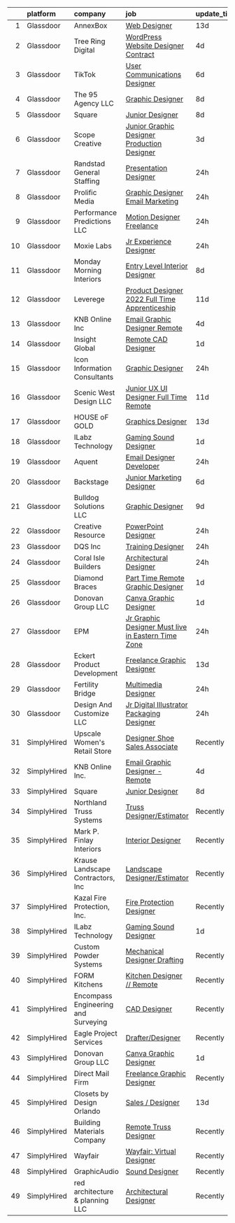 

|    | platform    | company                             | job                                                                                                                                                                                                                                                                                                                                                                                                                                                                                                                                                                                                                                                                                                                                                                                                                                                                                                                                                                                                                            | update_time   | location              |
|---:|:------------|:------------------------------------|:-------------------------------------------------------------------------------------------------------------------------------------------------------------------------------------------------------------------------------------------------------------------------------------------------------------------------------------------------------------------------------------------------------------------------------------------------------------------------------------------------------------------------------------------------------------------------------------------------------------------------------------------------------------------------------------------------------------------------------------------------------------------------------------------------------------------------------------------------------------------------------------------------------------------------------------------------------------------------------------------------------------------------------|:--------------|:----------------------|
|  1 | Glassdoor   | AnnexBox                            | [Web Designer](https://www.glassdoor.com/partner/jobListing.htm?pos=116&ao=1136043&s=58&guid=00000182868e13aaafe2098449ee0b97&src=GD_JOB_AD&t=SR&vt=w&ea=1&cs=1_03f75673&cb=1660114834753&jobListingId=1008032858115&jrtk=3-0-1ga38s4ueia35801-1ga38s4v4jflv800-808e11476485d771-)                                                                                                                                                                                                                                                                                                                                                                                                                                                                                                                                                                                                                                                                                                                                             | 13d           | Remote                |
|  2 | Glassdoor   | Tree Ring Digital                   | [WordPress Website Designer  Contract ](https://www.glassdoor.com/partner/jobListing.htm?pos=118&ao=1136043&s=58&guid=00000182868e13aaafe2098449ee0b97&src=GD_JOB_AD&t=SR&vt=w&ea=1&cs=1_71b4d575&cb=1660114834753&jobListingId=1008056070705&jrtk=3-0-1ga38s4ueia35801-1ga38s4v4jflv800-f7e69fea78790bfe-)                                                                                                                                                                                                                                                                                                                                                                                                                                                                                                                                                                                                                                                                                                                    | 4d            | Remote                |
|  3 | Glassdoor   | TikTok                              | [User Communications Designer](https://www.glassdoor.com/partner/jobListing.htm?pos=126&ao=1136043&s=58&guid=00000182868e13aaafe2098449ee0b97&src=GD_JOB_AD&t=SR&vt=w&cs=1_bd3c36dc&cb=1660114834754&jobListingId=1008049472528&jrtk=3-0-1ga38s4ueia35801-1ga38s4v4jflv800-7a3f1cb1c6805dd3-)                                                                                                                                                                                                                                                                                                                                                                                                                                                                                                                                                                                                                                                                                                                                  | 6d            | New York, NY          |
|  4 | Glassdoor   | The 95 Agency LLC                   | [Graphic Designer](https://www.glassdoor.com/partner/jobListing.htm?pos=127&ao=1136043&s=58&guid=00000182868e13aaafe2098449ee0b97&src=GD_JOB_AD&t=SR&vt=w&ea=1&cs=1_d83817c5&cb=1660114834754&jobListingId=1008044804211&jrtk=3-0-1ga38s4ueia35801-1ga38s4v4jflv800-537f9e6ac4f7e0c8-)                                                                                                                                                                                                                                                                                                                                                                                                                                                                                                                                                                                                                                                                                                                                         | 8d            | Remote                |
|  5 | Glassdoor   | Square                              | [Junior Designer](https://www.glassdoor.com/partner/jobListing.htm?pos=113&ao=1136043&s=58&guid=00000182868e13aaafe2098449ee0b97&src=GD_JOB_AD&t=SR&vt=w&ea=1&cs=1_7ec380a9&cb=1660114834752&jobListingId=1008044709869&jrtk=3-0-1ga38s4ueia35801-1ga38s4v4jflv800-17650a355c34feb1-)                                                                                                                                                                                                                                                                                                                                                                                                                                                                                                                                                                                                                                                                                                                                          | 8d            | Remote                |
|  6 | Glassdoor   | Scope Creative                      | [Junior Graphic Designer Production Designer](https://www.glassdoor.com/partner/jobListing.htm?pos=128&ao=1136043&s=58&guid=00000182868e13aaafe2098449ee0b97&src=GD_JOB_AD&t=SR&vt=w&ea=1&cs=1_4b9894d7&cb=1660114834754&jobListingId=1008057295326&jrtk=3-0-1ga38s4ueia35801-1ga38s4v4jflv800-df76609bcd3fb119-)                                                                                                                                                                                                                                                                                                                                                                                                                                                                                                                                                                                                                                                                                                              | 3d            | Remote                |
|  7 | Glassdoor   | Randstad General Staffing           | [Presentation Designer](https://www.glassdoor.com/partner/jobListing.htm?pos=105&ao=1110586&s=58&guid=00000182868e13aaafe2098449ee0b97&src=GD_JOB_AD&t=SR&vt=w&ea=1&cs=1_72089533&cb=1660114834751&jobListingId=1008063298542&cpc=F41FEAB56D215062&jrtk=3-0-1ga38s4ueia35801-1ga38s4v4jflv800-0b54f212e55a6be0--6NYlbfkN0BP0SNj5t90jkfF5SbRhYc-YYyKnIlIACqwosTKYtJiUIZThkB0VlnPZlPMDYyUQwmw5_0k4iNpj_WEsspwh-S0oVsA2NlOygYAaNApMGLrS-MWydaLCHwMtbclT7s_22FUwOLWRr1CAY9lnSdIwmN7G3lYFUktr86MZuV3IUgzV2YGq9w-4OHvnv0--Os12Uz6-LqZ9Cca57Ox-rJ9pGO2fGUxpUjzR92OogqJtkyVwOnCz6tmc8A2XgJPeY-DsMuY_n_F35IFB4pspCRIuZ1xcAVh_7KVeaN2Uy3r9ZU0wlcHyiucaQa3wiOT02-jjeDPQuQDMoVKRx1lCqF90Ct4pQnRqwtPkNTprJZO4iJQOYa1vCzxbTukqreDQOVo1UehQ9-Lmt0E-Y8MVEYNFFtTs0xUOa_0xez5HNYgxbFqyi_xiAyLPXD9ss-sOf9PJstMxIfbH8XqQUcZWqNZgW7Rd0pL4fnPSXdc1bfQTxWh-B4BJOZxtLFTy5drKvBQDgtxuOBSlIuR6nSIfQuXWqvdi4b1Wb-x6shY0lOJRxEHQ9J9eHfJjBzcwR-JBu5ur7OmityTQNy1czKIOXq7ac12WsKPDXsrp7HYg3a9egNXmdbw2XS1oXoqfnDyHiVQqB2vvxNmozWHB_jNteZ4ztYeN567mTmUu9o%3D) | 24h           | Remote                |
|  8 | Glassdoor   | Prolific Media                      | [Graphic Designer   Email Marketing](https://www.glassdoor.com/partner/jobListing.htm?pos=124&ao=1136043&s=58&guid=00000182868e13aaafe2098449ee0b97&src=GD_JOB_AD&t=SR&vt=w&ea=1&cs=1_2228b949&cb=1660114834753&jobListingId=1008063525561&jrtk=3-0-1ga38s4ueia35801-1ga38s4v4jflv800-85df08567d7f08ce-)                                                                                                                                                                                                                                                                                                                                                                                                                                                                                                                                                                                                                                                                                                                       | 24h           | Remote                |
|  9 | Glassdoor   | Performance Predictions LLC         | [Motion Designer  Freelance ](https://www.glassdoor.com/partner/jobListing.htm?pos=117&ao=1136043&s=58&guid=00000182868e13aaafe2098449ee0b97&src=GD_JOB_AD&t=SR&vt=w&ea=1&cs=1_e858c757&cb=1660114834753&jobListingId=1008063931238&jrtk=3-0-1ga38s4ueia35801-1ga38s4v4jflv800-e7bf1f270e0ce0a1-)                                                                                                                                                                                                                                                                                                                                                                                                                                                                                                                                                                                                                                                                                                                              | 24h           | Remote                |
| 10 | Glassdoor   | Moxie Labs                          | [Jr  Experience Designer](https://www.glassdoor.com/partner/jobListing.htm?pos=130&ao=1136043&s=58&guid=00000182868e13aaafe2098449ee0b97&src=GD_JOB_AD&t=SR&vt=w&ea=1&cs=1_877562d2&cb=1660114834754&jobListingId=1008062070636&jrtk=3-0-1ga38s4ueia35801-1ga38s4v4jflv800-ab6be20ccb7f3ae8-)                                                                                                                                                                                                                                                                                                                                                                                                                                                                                                                                                                                                                                                                                                                                  | 24h           | Remote                |
| 11 | Glassdoor   | Monday Morning Interiors            | [Entry Level Interior Designer](https://www.glassdoor.com/partner/jobListing.htm?pos=109&ao=1136043&s=58&guid=00000182868e13aaafe2098449ee0b97&src=GD_JOB_AD&t=SR&vt=w&ea=1&cs=1_5570db7c&cb=1660114834752&jobListingId=1008045150537&jrtk=3-0-1ga38s4ueia35801-1ga38s4v4jflv800-9aaef9b9ef6c0ae9-)                                                                                                                                                                                                                                                                                                                                                                                                                                                                                                                                                                                                                                                                                                                            | 8d            | Remote                |
| 12 | Glassdoor   | Leverege                            | [Product Designer   2022 Full Time Apprenticeship](https://www.glassdoor.com/partner/jobListing.htm?pos=120&ao=1136043&s=58&guid=00000182868e13aaafe2098449ee0b97&src=GD_JOB_AD&t=SR&vt=w&cs=1_48aa5e07&cb=1660114834753&jobListingId=1008038411558&jrtk=3-0-1ga38s4ueia35801-1ga38s4v4jflv800-c4581c0e2e7a4f56-)                                                                                                                                                                                                                                                                                                                                                                                                                                                                                                                                                                                                                                                                                                              | 11d           | Remote                |
| 13 | Glassdoor   | KNB Online Inc                      | [Email Graphic Designer   Remote](https://www.glassdoor.com/partner/jobListing.htm?pos=108&ao=1136043&s=58&guid=00000182868e13aaafe2098449ee0b97&src=GD_JOB_AD&t=SR&vt=w&ea=1&cs=1_3122d36d&cb=1660114834752&jobListingId=1008055973956&jrtk=3-0-1ga38s4ueia35801-1ga38s4v4jflv800-ceab70f53507bee2-)                                                                                                                                                                                                                                                                                                                                                                                                                                                                                                                                                                                                                                                                                                                          | 4d            | Remote                |
| 14 | Glassdoor   | Insight Global                      | [Remote CAD Designer](https://www.glassdoor.com/partner/jobListing.htm?pos=106&ao=1110586&s=58&guid=00000182868e13aaafe2098449ee0b97&src=GD_JOB_AD&t=SR&vt=w&ea=1&cs=1_74d567fb&cb=1660114834751&jobListingId=1008059963647&cpc=AC285F3A3ECA6BB0&jrtk=3-0-1ga38s4ueia35801-1ga38s4v4jflv800-f8501bd7be36a454--6NYlbfkN0BKkHZu3wF05EeDimN_p6sYpKCMArvwa95YdH7UpkaBCi52Bcb3JNt3gbZrKB95T4ZHwBHUvwhgdA-zzOdS5qgFPBZvlKrEPSDBdxP2F1sWbDvLTVLZ8bDncdlS_2JF67LLLrrIM-_hQ6j78nNEAemhgez1WriFQluWzbSpgiTm8kG-4hk5vCaz2-uVfwVwIjs7A6qzQDWKWqQFtIomzureIWpfVj4Td5o05JRcUa9wruMZJuZwp8_2E4gmiIfazsx7WsMzGP1S9Zo54zSh5LnMQybgeQMMAq1Z6gZRtEBOaSIDPHkTPW1d7psp0xdgquW1SPezIBQrSWd_5vDIg4tQJZlSVDKSyIzIEBb6X8yB2JRrYLc0cQfVswe-s_kSL3jVEbj1dkIsrrejukOG_Oyydcwveol8oDU9c3_j98Oe67kG5CdZ4bLAA0486DIJR37R3Xb8asjEDBljHzPocU628hTgIDpZGKMPFHD5nLLLPFIO6aQesBWa_bSgmItwnhA%3D)                                                                                                                                                                   | 1d            | Remote                |
| 15 | Glassdoor   | Icon Information Consultants        | [Graphic Designer](https://www.glassdoor.com/partner/jobListing.htm?pos=107&ao=1110586&s=58&guid=00000182868e13aaafe2098449ee0b97&src=GD_JOB_AD&t=SR&vt=w&ea=1&cs=1_ff153764&cb=1660114834752&jobListingId=1008062649510&cpc=3BA4CE39D5B5DEF5&jrtk=3-0-1ga38s4ueia35801-1ga38s4v4jflv800-33459f4782cf66ff--6NYlbfkN0APudME1iZQyqIRdT3ujTtTnVuWAF03DfIsZXN7IhOR9SfEN2BLZHYomRVvRwdncKrNG22P6bNRFRLvpC1B8gO2urVX59Z6iyVoTlwECby2FmQh5ETISnoC3NgvLcR5fnRMe4cJfT-x1I-9FjkPU0NkYclKrnmeJATLGZpeBkyLC1d9ImGKvLYS7ZGx9rM77Q7x0xXPBiBF_cdFGzr5cSN5DKa_GiyEM8Uwhi8E-YB8y_u3iZxQ--MLJ_nPHAlj43wpW_nTNKY_fOujTRLcmCR0wMZ1g1ifldfUD7m-u1lu2COPbNwFRSyZ4c4KLDY13HEXIgIz7KwAc1YHuzCr9CZii-mn9cNhFmzGVGuaxaw51M-1AMF2f2Y80pempZQ5Xhuas8t_gQN8dWDnDObBYJaj_Y-z6aibXn65eGQMOMYxom2m7GAHFQ3DCkTrYBXS6qu8roT3n51MJwl3pD3g_WNI9UIae4siDtRnan2uuVtcxkrP1bSNpty0ohXhdCnTvg6QUqBoL40VJA%3D%3D)                                                                                                                                                        | 24h           | Remote                |
| 16 | Glassdoor   | Scenic West Design  LLC             | [Junior UX UI Designer  Full Time  Remote ](https://www.glassdoor.com/partner/jobListing.htm?pos=103&ao=1110586&s=58&guid=00000182868e13aaafe2098449ee0b97&src=GD_JOB_AD&t=SR&vt=w&ea=1&cs=1_ce7b46e5&cb=1660114834750&jobListingId=1008038829494&cpc=3BA4CE39D5B5DEF5&jrtk=3-0-1ga38s4ueia35801-1ga38s4v4jflv800-dc813bf411e91ac1--6NYlbfkN0Di20U8kyODQb6-AO2Vji-gz3AZLHnbpBo966FLagvruq3rFILu0QvDCpK9UhdhY_d3JowbU6n4M11Js_LYbmnqLHRnBQlkIY0B_Cmuwl9MtxMY5L1RwWegY5XzXch3d-pZliW03Y6g450BCFkjxvpcFSRt0cU3pNoMNOeHGzZK_laZvnMCqk-rCD8hJIbvwz78odZO7548fNLsjo1G8iWCsXykwx4_k9nfTG_i_U5_d8JMMwAsG8Wm4Ehse2eRtZpkAgrJYczjJk8nSoTCmodwz22EL4YXbkq0dAzIZCGf997pKNp2jVJ0AWT3V4KgijfkBBf4sBnAHj9PoI-V2aGFRNE8qNAJWtKfWWosCVM47nf70nn_CpkOd_gzEhIQCC8CorCC00WhaCPRxn20MusLjQtl11gaXDVHUGyK2DVrD3wKINPE9NI3BUDsZgyuxBtAZOV9bSaBkwqi75dES8GY)                                                                                                                                                                                           | 11d           | Remote                |
| 17 | Glassdoor   | HOUSE oF GOLD                       | [Graphics Designer](https://www.glassdoor.com/partner/jobListing.htm?pos=122&ao=1136043&s=58&guid=00000182868e13aaafe2098449ee0b97&src=GD_JOB_AD&t=SR&vt=w&ea=1&cs=1_4469a2eb&cb=1660114834753&jobListingId=1008034661836&jrtk=3-0-1ga38s4ueia35801-1ga38s4v4jflv800-6e1f54b984b1ffce-)                                                                                                                                                                                                                                                                                                                                                                                                                                                                                                                                                                                                                                                                                                                                        | 13d           | Remote                |
| 18 | Glassdoor   | ILabz Technology                    | [Gaming Sound Designer](https://www.glassdoor.com/partner/jobListing.htm?pos=112&ao=1136043&s=58&guid=00000182868e13aaafe2098449ee0b97&src=GD_JOB_AD&t=SR&vt=w&ea=1&cs=1_e4b6cb73&cb=1660114834752&jobListingId=1008060505887&jrtk=3-0-1ga38s4ueia35801-1ga38s4v4jflv800-29a697d957d3c63a-)                                                                                                                                                                                                                                                                                                                                                                                                                                                                                                                                                                                                                                                                                                                                    | 1d            | Remote                |
| 19 | Glassdoor   | Aquent                              | [Email Designer   Developer](https://www.glassdoor.com/partner/jobListing.htm?pos=104&ao=1110586&s=58&guid=00000182868e13aaafe2098449ee0b97&src=GD_JOB_AD&t=SR&vt=w&cs=1_1505cc95&cb=1660114834750&jobListingId=1008063506203&cpc=4B86475FAF393599&jrtk=3-0-1ga38s4ueia35801-1ga38s4v4jflv800-81f66ac0617ac308--6NYlbfkN0DMrcEu7yrtATojKJA7cEzGQ3FdRGWLh0CZQInL4ECGI9gD0Wolx9R2v-Aex0-GK07CFRXuAyVUqqDdWqgnAY3f8fv_frR8awgIXiu3YXjZJb5Frrci7jPiqg__1ogudDJ5yzLZW31j0btrCAm0bBUqxkfuA6zQI6q7AH0oojmb_OifJBUXLMRy4Fhb-xfil6ZeKJbJO36_J2r1egyr1zt1XfcOV253Nv-M-v4uFzBnman7NwxeKapqIqtev_y3Bahsc4F33fAltox3KaCR_smr3y5Splt9ixvn28OU4p8R0bugmKtwe-fEBcQRHJI_dLIpp2bUU4PA52TcbHa-_xvc-Vt4WM76q7zJlVzXCSwBVEY_1NzTf1ooJAtCr_djJ6cdO8nQr2HWUfi4jD_fTZqTWLfNamgY8W3k0zTZgMbEsKKzgmTas3lX7_DbhCU8Kp5uJjQkWLNeNXLHyuz--6hy)                                                                                                                                                                                                               | 24h           | McLean, VA            |
| 20 | Glassdoor   | Backstage                           | [Junior Marketing Designer](https://www.glassdoor.com/partner/jobListing.htm?pos=129&ao=1136043&s=58&guid=00000182868e13aaafe2098449ee0b97&src=GD_JOB_AD&t=SR&vt=w&cs=1_6a77c412&cb=1660114834754&jobListingId=1008050720140&jrtk=3-0-1ga38s4ueia35801-1ga38s4v4jflv800-597fe3d74639a284-)                                                                                                                                                                                                                                                                                                                                                                                                                                                                                                                                                                                                                                                                                                                                     | 6d            | Remote                |
| 21 | Glassdoor   | Bulldog Solutions LLC               | [Graphic Designer](https://www.glassdoor.com/partner/jobListing.htm?pos=119&ao=1136043&s=58&guid=00000182868e13aaafe2098449ee0b97&src=GD_JOB_AD&t=SR&vt=w&ea=1&cs=1_07fbde1c&cb=1660114834753&jobListingId=1008040593625&jrtk=3-0-1ga38s4ueia35801-1ga38s4v4jflv800-92a378b6144ca980-)                                                                                                                                                                                                                                                                                                                                                                                                                                                                                                                                                                                                                                                                                                                                         | 9d            | Remote                |
| 22 | Glassdoor   | Creative Resource                   | [PowerPoint Designer](https://www.glassdoor.com/partner/jobListing.htm?pos=114&ao=1136043&s=58&guid=00000182868e13aaafe2098449ee0b97&src=GD_JOB_AD&t=SR&vt=w&ea=1&cs=1_20a77234&cb=1660114834752&jobListingId=1008062845563&jrtk=3-0-1ga38s4ueia35801-1ga38s4v4jflv800-100bedc24d2e31f8-)                                                                                                                                                                                                                                                                                                                                                                                                                                                                                                                                                                                                                                                                                                                                      | 24h           | Remote                |
| 23 | Glassdoor   | DQS Inc                             | [Training Designer](https://www.glassdoor.com/partner/jobListing.htm?pos=102&ao=1110586&s=58&guid=00000182868e13aaafe2098449ee0b97&src=GD_JOB_AD&t=SR&vt=w&ea=1&cs=1_79c19ede&cb=1660114834750&jobListingId=1008063348534&cpc=9EDA28EADF1DF7F0&jrtk=3-0-1ga38s4ueia35801-1ga38s4v4jflv800-e3de4f273a7aad46--6NYlbfkN0DKKp50wNoj1k4yY2E5JLLsTH2QGPmAwtc_9W8AnkAOFPM9Haw7P7PGkuVosLuS76MwCBEiUsaFpIv9P-rJ4ddluXVkjRzgJhc1IaJaftq8NDjf-5AiTATrFVdD2jKluOuzXzmjsleyd3VfD0LN_ovI9Ozh9YSKCuThOBpuuNpRdZTpFzrtzKZVYoaopD83il0ojF_42dQYZfX_I1NiQ_yHCpv_xLE-wtzCvmJPnvVwySwqcTDT0w55qXOhbknnh-G0bjXprOPbX2kgn-k4kyWU0qKBp1tQwQA5er5oCj-36c_lQL09vJGA6P9NIjWahWtHsYOhOStyZT7HyBcRTkDat4pHoD3ryMHfGSPDKEDFW3LBjaa0JM5zX8YN-vUCUppq50TQIXxGUEJRL35USpNpMEv4D80VtQ4WwVKhkj689qeqmjGi796x6V4wBrrfl18RvFqpory-g4tOBlH1kj-j7dIJ1LNp4pBVSVuramvjSwu52c1iNmfSfQtSXy0nGaoNOqmnlvfdxw%3D%3D)                                                                                                                                                       | 24h           | Remote                |
| 24 | Glassdoor   | Coral Isle Builders                 | [Architectural Designer](https://www.glassdoor.com/partner/jobListing.htm?pos=121&ao=1136043&s=58&guid=00000182868e13aaafe2098449ee0b97&src=GD_JOB_AD&t=SR&vt=w&ea=1&cs=1_6ebd7e54&cb=1660114834753&jobListingId=1008062277699&jrtk=3-0-1ga38s4ueia35801-1ga38s4v4jflv800-062c5175643fa909-)                                                                                                                                                                                                                                                                                                                                                                                                                                                                                                                                                                                                                                                                                                                                   | 24h           | Remote                |
| 25 | Glassdoor   | Diamond Braces                      | [Part Time Remote Graphic Designer](https://www.glassdoor.com/partner/jobListing.htm?pos=123&ao=1136043&s=58&guid=00000182868e13aaafe2098449ee0b97&src=GD_JOB_AD&t=SR&vt=w&ea=1&cs=1_c8c53fa2&cb=1660114834753&jobListingId=1008060314226&jrtk=3-0-1ga38s4ueia35801-1ga38s4v4jflv800-ac1c2dfe6d68f87e-)                                                                                                                                                                                                                                                                                                                                                                                                                                                                                                                                                                                                                                                                                                                        | 1d            | Remote                |
| 26 | Glassdoor   | Donovan Group LLC                   | [Canva Graphic Designer](https://www.glassdoor.com/partner/jobListing.htm?pos=101&ao=1110586&s=58&guid=00000182868e13aaafe2098449ee0b97&src=GD_JOB_AD&t=SR&vt=w&ea=1&cs=1_c2fe02cc&cb=1660114834750&jobListingId=1008060685448&cpc=0FE1F5EA2BC84A01&jrtk=3-0-1ga38s4ueia35801-1ga38s4v4jflv800-f451a6fb5bc601e2--6NYlbfkN0BJ_AEIqZhgZh0QtBJqLEOAG-wgsqijbWkj2raAy6JciyzPU3skVhMSWRhWZfxsl-0jraDw0OTcid7aqF_rtPrwThwA3XntpUk6Adf84SuCAUqKaRumHQAoFNA86lfeYIMicO9o-lJzFgLQ3oI2cpQYJy9Mv-0s-tItmoU0kvG4l_57EXRuM46qDWjvQK__U_sFaKs6_axjEXp6lkUo2G9LlO0MxUrg_3qiYD0pqSHraDrTVayK6qVvgMJjGXeTJC3cG-Et2R6rYfTZcaW-kFsfP8ZMMrqC2sUMfKCuuqF5zzWkr8OmWbHOHCJCsbWh90RBlNYKRsEprn4MK2O2eugymWoNoycSJ6797v4OXczyDlWuS1UYAwZkBVnAjkwy033Ba-ktEm0bPzDA0NSlijYdgfVddcKFZencwKpr_O5Ygd3U_0y24cubxdsu750uQz4pWkrejHiPiGK8iCe7u8s6KpR-Yc3Qu-D7jqa-92z1nPFaq3KDpZc1liR64rjLQHY%3D)                                                                                                                                                                | 1d            | Remote                |
| 27 | Glassdoor   | EPM                                 | [Jr  Graphic Designer  Must live in Eastern Time Zone ](https://www.glassdoor.com/partner/jobListing.htm?pos=110&ao=1136043&s=58&guid=00000182868e13aaafe2098449ee0b97&src=GD_JOB_AD&t=SR&vt=w&ea=1&cs=1_fcd9ba0c&cb=1660114834752&jobListingId=1008063254601&jrtk=3-0-1ga38s4ueia35801-1ga38s4v4jflv800-0a71238dfde70643-)                                                                                                                                                                                                                                                                                                                                                                                                                                                                                                                                                                                                                                                                                                    | 24h           | Remote                |
| 28 | Glassdoor   | Eckert Product Development          | [Freelance Graphic Designer](https://www.glassdoor.com/partner/jobListing.htm?pos=125&ao=1136043&s=58&guid=00000182868e13aaafe2098449ee0b97&src=GD_JOB_AD&t=SR&vt=w&ea=1&cs=1_c940ceb8&cb=1660114834753&jobListingId=1008033358398&jrtk=3-0-1ga38s4ueia35801-1ga38s4v4jflv800-f50c9d83e2a1c1b1-)                                                                                                                                                                                                                                                                                                                                                                                                                                                                                                                                                                                                                                                                                                                               | 13d           | Remote                |
| 29 | Glassdoor   | Fertility Bridge                    | [Multimedia Designer](https://www.glassdoor.com/partner/jobListing.htm?pos=111&ao=1136043&s=58&guid=00000182868e13aaafe2098449ee0b97&src=GD_JOB_AD&t=SR&vt=w&cs=1_1cde235d&cb=1660114834752&jobListingId=1008063862088&jrtk=3-0-1ga38s4ueia35801-1ga38s4v4jflv800-e970e7beec997e55-)                                                                                                                                                                                                                                                                                                                                                                                                                                                                                                                                                                                                                                                                                                                                           | 24h           | Remote                |
| 30 | Glassdoor   | Design And Customize LLC            | [Jr  Digital Illustrator   Packaging Designer](https://www.glassdoor.com/partner/jobListing.htm?pos=115&ao=1136043&s=58&guid=00000182868e13aaafe2098449ee0b97&src=GD_JOB_AD&t=SR&vt=w&ea=1&cs=1_392d814b&cb=1660114834753&jobListingId=1008063765735&jrtk=3-0-1ga38s4ueia35801-1ga38s4v4jflv800-2818714e8cff92a9-)                                                                                                                                                                                                                                                                                                                                                                                                                                                                                                                                                                                                                                                                                                             | 24h           | Burlingame, CA        |
| 31 | SimplyHired | Upscale Women's Retail Store        | [Designer Shoe Sales Associate](https://www.simplyhired.com/job/L0qjpfz-bOqSOa6Sj-HHNVzWOKztZKnUXAzW_zjsg8KZDdRavgyNTg?q=3d+designer)                                                                                                                                                                                                                                                                                                                                                                                                                                                                                                                                                                                                                                                                                                                                                                                                                                                                                          | Recently      | San Antonio, TX       |
| 32 | SimplyHired | KNB Online Inc.                     | [Email Graphic Designer - Remote](https://www.simplyhired.com/job/VACMM8FzlxUiIdYEaBymibwOG-lq_9pcQaHrXwQDF0PUTsHHdFioMg?q=3d+designer)                                                                                                                                                                                                                                                                                                                                                                                                                                                                                                                                                                                                                                                                                                                                                                                                                                                                                        | 4d            | Remote                |
| 33 | SimplyHired | Square                              | [Junior Designer](https://www.simplyhired.com/job/GRKBoNfThfwdwqfpeG24tUd19geu72g60cEa_AyK0LKGykj3_bqMwA?q=3d+designer)                                                                                                                                                                                                                                                                                                                                                                                                                                                                                                                                                                                                                                                                                                                                                                                                                                                                                                        | 8d            | Remote                |
| 34 | SimplyHired | Northland Truss Systems             | [Truss Designer/Estimator](https://www.simplyhired.com/job/eXHmyhC_G3bspORl7dy3EtkSUZ5FONRXNF4XLaxs3Zc_8M15KEV9IA?q=3d+designer)                                                                                                                                                                                                                                                                                                                                                                                                                                                                                                                                                                                                                                                                                                                                                                                                                                                                                               | Recently      | Fargo, ND             |
| 35 | SimplyHired | Mark P. Finlay Interiors            | [Interior Designer](https://www.simplyhired.com/job/ACgOSNiid54dHRncHMCwghe-aS3BcO9vqWd8eYePE-qHsahtdA-t3g?q=3d+designer)                                                                                                                                                                                                                                                                                                                                                                                                                                                                                                                                                                                                                                                                                                                                                                                                                                                                                                      | Recently      | Southport, CT         |
| 36 | SimplyHired | Krause Landscape Contractors, Inc   | [Landscape Designer/Estimator](https://www.simplyhired.com/job/0V93FPBRw1bzLxh0mHmKTMxkRnZ04dDeEarGpmPQQZNKXMincGNHrQ?q=3d+designer)                                                                                                                                                                                                                                                                                                                                                                                                                                                                                                                                                                                                                                                                                                                                                                                                                                                                                           | Recently      | Amarillo, TX          |
| 37 | SimplyHired | Kazal Fire Protection, Inc.         | [Fire Protection Designer](https://www.simplyhired.com/job/Q1dex7tsETJdCpyGTi2pJ3hAmarCmHZ8pckYRk6idfy2Qmg3shUp5g?q=3d+designer)                                                                                                                                                                                                                                                                                                                                                                                                                                                                                                                                                                                                                                                                                                                                                                                                                                                                                               | Recently      | Tucson, AZ            |
| 38 | SimplyHired | ILabz Technology                    | [Gaming Sound Designer](https://www.simplyhired.com/job/e0_5hyZLhqPY7YS8kbWXyPuJ-qXPKc3ZGIarVGfn-2r40v3oo98hWg?q=3d+designer)                                                                                                                                                                                                                                                                                                                                                                                                                                                                                                                                                                                                                                                                                                                                                                                                                                                                                                  | 1d            | Remote                |
| 39 | SimplyHired | Custom Powder Systems               | [Mechanical Designer Drafting](https://www.simplyhired.com/job/p6hROyGSSmCF2LCOix3w5lioalwDsUCppN6RHl-82EKkCWxtco2jNA?q=3d+designer)                                                                                                                                                                                                                                                                                                                                                                                                                                                                                                                                                                                                                                                                                                                                                                                                                                                                                           | Recently      | Springfield, MO       |
| 40 | SimplyHired | FORM Kitchens                       | [Kitchen Designer // Remote](https://www.simplyhired.com/job/fwLf2rePEJekGL0V-0qLhRNHTyXLokoz7XpeqqUJ6htkgbghP6N0hQ?q=3d+designer)                                                                                                                                                                                                                                                                                                                                                                                                                                                                                                                                                                                                                                                                                                                                                                                                                                                                                             | Recently      | Remote                |
| 41 | SimplyHired | Encompass Engineering and Surveying | [CAD Designer](https://www.simplyhired.com/job/FctTRIu7wb7zqS9xFGYqybu4FuzH51t7WhRBrfNVjkDJpDCpVKGM3Q?q=3d+designer)                                                                                                                                                                                                                                                                                                                                                                                                                                                                                                                                                                                                                                                                                                                                                                                                                                                                                                           | Recently      | Cle Elum, WA          |
| 42 | SimplyHired | Eagle Project Services              | [Drafter/Designer](https://www.simplyhired.com/job/-aIcmYeWBaWFx48s4KmpVmxe6vofoD45nJwrbbaAnRivUKLfdB2CsQ?q=3d+designer)                                                                                                                                                                                                                                                                                                                                                                                                                                                                                                                                                                                                                                                                                                                                                                                                                                                                                                       | Recently      | Ruston, LA            |
| 43 | SimplyHired | Donovan Group LLC                   | [Canva Graphic Designer](https://www.simplyhired.com/job/5qp1tA4z45zuF3DMaMEPooehE2MmaSwuJNA3VGH2AcPW6AnAdcVPdQ?q=3d+designer)                                                                                                                                                                                                                                                                                                                                                                                                                                                                                                                                                                                                                                                                                                                                                                                                                                                                                                 | 1d            | Remote                |
| 44 | SimplyHired | Direct Mail Firm                    | [Freelance Graphic Designer](https://www.simplyhired.com/job/UAWAJO5Zuoq_05Sn5bB89OQBH5fsmBfgLGyALbbesiMObR8UsXk4rw?q=3d+designer)                                                                                                                                                                                                                                                                                                                                                                                                                                                                                                                                                                                                                                                                                                                                                                                                                                                                                             | Recently      | Remote                |
| 45 | SimplyHired | Closets by Design Orlando           | [Sales / Designer](https://www.simplyhired.com/job/j4slRhkTqVL06avvWM4DwEw8gS0QrEcDlP3Hd1F6sF_BwT-IiXCMbA?q=3d+designer)                                                                                                                                                                                                                                                                                                                                                                                                                                                                                                                                                                                                                                                                                                                                                                                                                                                                                                       | 13d           | Florida +12 locations |
| 46 | SimplyHired | Building Materials Company          | [Remote Truss Designer](https://www.simplyhired.com/job/k1_rU5SoNNC7xycmFdFuDwBwCLJgnIj2082VMXzoXW4OW16cdXJvnQ?q=3d+designer)                                                                                                                                                                                                                                                                                                                                                                                                                                                                                                                                                                                                                                                                                                                                                                                                                                                                                                  | Recently      | Remote                |
| 47 | SimplyHired | Wayfair                             | [Wayfair: Virtual Designer](https://www.simplyhired.com/job/T1B9DiRfIl_OW5yompHjvSKwob1sEPxJaK17KfYv-6l_-3TzOKtLhg?q=3d+designer)                                                                                                                                                                                                                                                                                                                                                                                                                                                                                                                                                                                                                                                                                                                                                                                                                                                                                              | Recently      | United States         |
| 48 | SimplyHired | GraphicAudio                        | [Sound Designer](https://www.simplyhired.com/job/tpxG3u0VMzCKteQYdKolpCqGoSBv-BSP6-ugLnAgXYs5lOtcbAckwg?q=3d+designer)                                                                                                                                                                                                                                                                                                                                                                                                                                                                                                                                                                                                                                                                                                                                                                                                                                                                                                         | Recently      | Remote                |
| 49 | SimplyHired | red architecture & planning LLC     | [Architectural Designer](https://www.simplyhired.com/job/45I23h2Cosp9fEtKtQVafYRl2eQrecPsTEzdPXu1HilTpOse7wTT3Q?q=3d+designer)                                                                                                                                                                                                                                                                                                                                                                                                                                                                                                                                                                                                                                                                                                                                                                                                                                                                                                 | Recently      | Columbus, OH          |